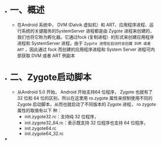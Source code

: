 - # 一、概述
	- 在Android 系统中， DVM (Dalvik 虚拟机）和 ART、应用程序进程、运行系统的关键服务的SystemServer 进程都是由 Zygote 进程来创建的，我们也将它称为孵化器。它通过fock (复制进程）的形式来创建应用程序进程和 SystemServer 进程，由于 `Zygote 进程在启动时会创建 DVM 或者 ART` ，因此通过 fock 而创建的应用程序进程和 System Server 进程可内部获取 DVM 或者 ART 例副本
- # 二、Zygote启动脚本
	- 从Android 5.0 开始， Android 开始支持64 位程序， Zygote 也就有了 32 位和 64 位的区别，所以在这里用 ro.zygote 属性来控制使用不同的 Zygote 启动脚本，从而也就启动了不同版本的 Zygote 进程， ro zygote 属性的取值有以下 种：
		- init.zygote32.rc：支持纯 32 位程序，
		- init.zygote32_64.rc：表示既支持 32 位程序也支持 64 位程序，
		- init.zygote64.rc
		- init.zygote64_32.rc
-
